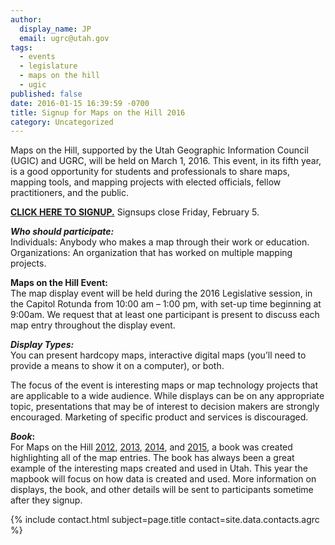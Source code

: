 ```yaml
---
author:
  display_name: JP
  email: ugrc@utah.gov
tags:
  - events
  - legislature
  - maps on the hill
  - ugic
published: false
date: 2016-01-15 16:39:59 -0700
title: Signup for Maps on the Hill 2016
category: Uncategorized
---
```


<p>Maps on the Hill, supported by the Utah Geographic Information Council (UGIC) and UGRC, will be held on March 1, 2016. This event, in its fifth year, is a good opportunity for students and professionals to share maps, mapping tools, and mapping projects with elected officials, fellow practitioners, and the public.</p>
<p><strong><a href="https://docs.google.com/forms/d/1W8k87Gf6O-Oe46KLrg8Un0PIP4W9W2o3f8IzOVt4Y-A/viewform#start=invite">CLICK HERE TO SIGNUP.</a></strong> Signsups close Friday, February 5.</p>
<p><strong><em>Who should participate:</em></strong><br />
Individuals: Anybody who makes a map through their work or education.<br />
Organizations: An organization that has worked on multiple mapping projects.</p>
<p><strong>Maps on the Hill Event:</strong></em><br />
The map display event will be held during the 2016 Legislative session, in the Capitol Rotunda from 10:00 am – 1:00 pm, with set-up time beginning at 9:00am. We request that at least one participant is present to discuss each map entry throughout the display event.</p>
<p><strong><em>Display Types:</em></strong><br />
You can present hardcopy maps, interactive digital maps (you’ll need to provide a means to show it on a computer), or both.</p>
<p>The focus of the event is interesting maps or map technology projects that are applicable to a wide audience. While displays can be on any appropriate topic, presentations that may be of interest to decision makers are strongly encouraged. Marketing of specific product and services is discouraged.</p>
<p><strong><em>Book</em>:</strong><br />
For Maps on the Hill <a href="{% link downloads/2012MapsOnTheHill_bookletSM.pdf %}">2012</a>, <a href="{% link downloads/MapsontheHillMapBook2013.pdf %}">2013</a>, <a href="{% link downloads/Maps-on-the-Hill-Map-Book-2014-web.pdf %}">2014</a>, and <a href="{% link downloads/Maps-on-the-Hill-2015-Book-80-pages-FINAL-web.pdf %}">2015</a>, a book was created highlighting all of the map entries. The book has always been a great example of the interesting maps created and used in Utah. This year the mapbook will focus on how data is created and used. More information on displays, the book, and other details will be sent to participants sometime after they signup.</p>
<p>{% include contact.html subject=page.title contact=site.data.contacts.agrc %}</p>
